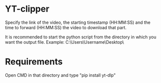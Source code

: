 # YT-clipper
Specify the link of the video, the starting timestamp (HH:MM:SS) and the time to forward (HH:MM:SS) the video to download that part.




It is recommended to start the python script from the directory in which you want the output file. Example: C:\Users\Username\Desktop\



# Requirements




Open CMD in that directory and type "pip install yt-dlp"
